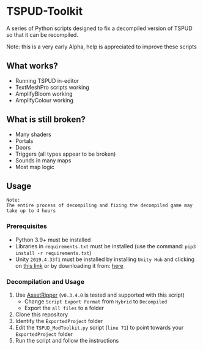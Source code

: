 # TSPUD-Toolkit

A series of Python scripts designed to fix a decompiled version of TSPUD so that it can be recompiled.

Note: this is a very early Alpha, help is appreciated to improve these scripts


## What works?
- Running TSPUD in-editor
- TextMeshPro scripts working
- AmplifyBloom working
- AmplifyColour working

## What is still broken?
- Many shaders
- Portals
- Doors
- Triggers (all types appear to be broken)
- Sounds in many maps
- Most map logic

## Usage
~~~
Note:
The entire process of decompiling and fixing the decompiled game may take up to 4 hours
~~~

### Prerequisites
- Python 3.9+ must be installed
- Libraries in `requirements.txt` must be installed (use the command: `pip3 install -r requirements.txt`)
- Unity `2019.4.33f1` must be installed by installing `Unity Hub` and clicking on [this link](unityhub://2019.4.31f1/bd5abf232a62) or by downloading it from: [here](https://unity.com/releases/editor/archive)

### Decompilation and Usage
1. Use [AssetRipper](https://github.com/AssetRipper/AssetRipper/releases) (`v0.3.4.0` is tested and supported with this script)
    - Change `Script Export Format` from `Hybrid` to `Decompiled`
    - Export the `all files` to a folder
2. Clone this repository
3. Identify the `ExportedProject` folder
4. Edit the `TSPUD_ModToolkit.py` script (`line 71`) to point towards your `ExportedProject` folder
5. Run the script and follow the instructions
